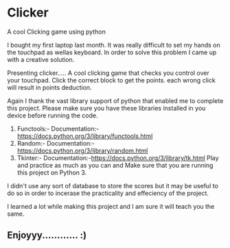   
# Clicker
A cool Clicking game using python

I bought my first laptop last month. It was really difficult to set my hands on the touchpad as wellas keyboard. In order to solve this problem I came up with a creative solution.

Presenting clicker.....
A cool clicking game that checks you control over your touchpad. Click the correct block to get the points. each wrong click will result in points deduction.

Again I thank the vast library support of python that enabled me to complete this project. Please make sure you have these libraries installed in you device before running the code.

1. Functools:- Documentation:-https://docs.python.org/3/library/functools.html
2. Random:- Documentation:-https://docs.python.org/3/library/random.html
3. Tkinter:- Documentation:-https://docs.python.org/3/library/tk.html
Play and practice as much as you can and Make sure that you are running this project on Python 3.

I didn't use any sort of database to store the scores but it may be useful to do so in order to incerase the practicality and effeciency of the project.

I learned a lot while making this project and I am sure it will teach you the same.

## Enjoyyy............ :)
